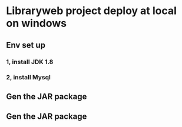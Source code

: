 # Libraryweb project deploy at local on windows

## Env set up

   ### 1, install JDK 1.8
   ### 2, install Mysql

## Gen the JAR package

## Gen the JAR package

